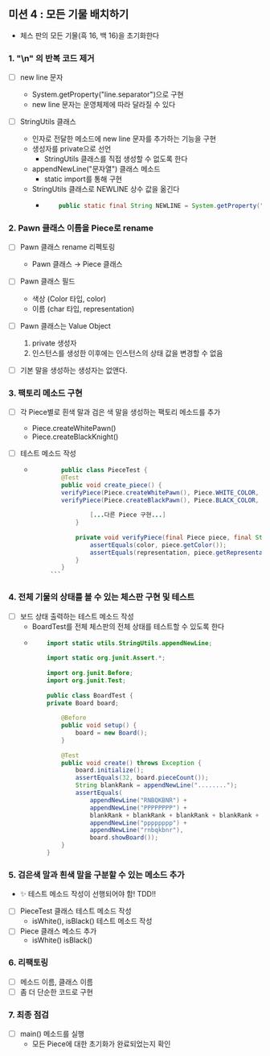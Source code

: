 ## 미션 4 : 모든 기물 배치하기

- 체스 판의 모든 기물(흑 16, 백 16)을 초기화한다

### 1. "\n" 의 반복 코드 제거

- [ ] new line 문자
  - System.getProperty("line.separator")으로 구현
  - new line 문자는 운영체제에 따라 달라질 수 있다

- [ ] StringUtils 클래스
  - 인자로 전달한 메소드에 new line 문자를 추가하는 기능을 구현
  - 생성자를 private으로 선언
    - StringUtils 클래스를 직접 생성할 수 없도록 한다
  - appendNewLine("문자열") 클래스 메소드
    - static import를 통해 구현
  - StringUtils 클래스로 NEWLINE 상수 값을 옮긴다
    - ```java
          public static final String NEWLINE = System.getProperty("line.separator"); 
         ```

### 2. Pawn 클래스 이름을 Piece로 rename

- [ ] Pawn 클래스 rename 리펙토링
  - Pawn 클래스 → Piece 클래스

- [ ] Pawn 클래스 필드
  - 색상 (Color 타입, color)
  - 이름 (char 타입, representation)

- [ ] Pawn 클래스는 Value Object
  1. private 생성자
  2. 인스턴스를 생성한 이후에는 인스턴스의 상태 값을 변경할 수 없음


- [ ] 기본 말을 생성하는 생성자는 없앤다.

### 3. 팩토리 메소드 구현

- [ ] 각 Piece별로 흰색 말과 검은 색 말을 생성하는 팩토리 메소드를 추가
  - Piece.createWhitePawn()
  - Piece.createBlackKnight()

- [ ] 테스트 메소드 작성
  - ```java
            public class PieceTest {
            @Test
            public void create_piece() {
            verifyPiece(Piece.createWhitePawn(), Piece.WHITE_COLOR, Piece.WHITE_PAWN_REPRESENTATION);
            verifyPiece(Piece.createBlackPawn(), Piece.BLACK_COLOR, Piece.BLACK_PAWN_REPRESENTATION);
            
                    [...다른 Piece 구현...]     
                }
            
                private void verifyPiece(final Piece piece, final String color, final char representation) {
                    assertEquals(color, piece.getColor());
                    assertEquals(representation, piece.getRepresentation());
                }
            }
         ```

### 4. 전체 기물의 상태를 볼 수 있는 체스판 구현 및 테스트

- [ ] 보드 상태 출력하는 테스트 메소드 작성
  - BoardTest를 전체 체스판의 전체 상태를 테스트할 수 있도록 한다
  - ```java
        import static utils.StringUtils.appendNewLine;
        
        import static org.junit.Assert.*;
        
        import org.junit.Before;
        import org.junit.Test;
        
        public class BoardTest {
        private Board board;
        
            @Before
            public void setup() {
                board = new Board();
            }
            
            @Test
            public void create() throws Exception {
                board.initialize();
                assertEquals(32, board.pieceCount());
                String blankRank = appendNewLine("........");
                assertEquals(
                    appendNewLine("RNBQKBNR") +
                    appendNewLine("PPPPPPPP") +
                    blankRank + blankRank + blankRank + blankRank +
                    appendNewLine("pppppppp") +
                    appendNewLine("rnbqkbnr"),
                    board.showBoard());        
            }
        }
      ```

### 5. 검은색 말과 흰색 말을 구분할 수 있는 메소드 추가

- ✨ 테스트 메소드 작성이 선행되어야 함! TDD!!
- [ ] PieceTest 클래스 테스트 메소드 작성
  - isWhite(), isBlack() 테스트 메소드 작성
- [ ] Piece 클래스 메소드 추가
  - isWhite() isBlack()

### 6. 리팩토링

- [ ] 메소드 이름, 클래스 이름
- [ ] 좀 더 단순한 코드로 구현

### 7. 최종 점검

- [ ] main() 메소드를 실행
  - 모든 Piece에 대한 초기화가 완료되었는지 확인
